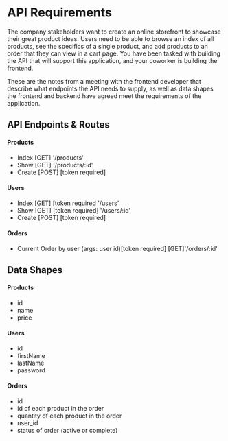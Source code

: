 # API Requirements
The company stakeholders want to create an online storefront to showcase their great product ideas. Users need to be able to browse an index of all products, see the specifics of a single product, and add products to an order that they can view in a cart page. You have been tasked with building the API that will support this application, and your coworker is building the frontend.

These are the notes from a meeting with the frontend developer that describe what endpoints the API needs to supply, as well as data shapes the frontend and backend have agreed meet the requirements of the application. 

## API Endpoints & Routes
#### Products
- Index  [GET]  '/products'
- Show   [GET]  '/products/:id'
- Create [POST]  [token required]

#### Users
- Index [GET]  [token required '/users'
- Show [GET]  [token required] '/users/:id'
- Create [POST]  [token required] 

#### Orders
- Current Order by user (args: user id)[token required] [GET]'/orders/:id'

## Data Shapes
#### Products
-  id
- name
- price

#### Users
- id
- firstName
- lastName
- password

#### Orders
- id
- id of each product in the order
- quantity of each product in the order
- user_id
- status of order (active or complete)

